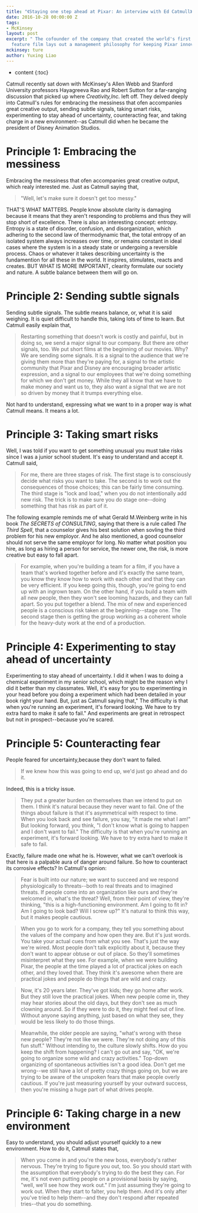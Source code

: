 ```yaml
---
title: "《Staying one step ahead at Pixar: An interview with Ed Catmull》解读"
date: 2016-10-28 00:00:00 Z
tags:
- McKinsey
layout: post
excerpt: " The cofounder of the company that created the world's first computer-animated
  feature film lays out a management philosophy for keeping Pixar innovative. "
mckinsey: ture
author: Yuxing Liao
---
```


* content
{:toc}

Catmull recently sat down with McKinsey's Allen Webb and Stanford University professors Hayagreeva Rao and Robert Sutton for a far-ranging discussion that picked up where _Creativity,Inc._ left off. They delved deeply into Catmull's rules for embracing the messiness that ofen accompanies great creative output, sending subtle signals, taking smart risks, experimenting to stay ahead of uncertainty, counteracting fear, and taking charge in a new environment--as Catmull did when he became the president of Disney Animation Studios.

# Principle 1: Embracing the messiness

Embracing the messiness that ofen accompanies great creative output, which realy interested me. Just as Catmull saying that,

> "Well, let's make sure it doesn't get too messy."

THAT'S WHAT MATTERS. People know absolute clarity is damaging because it means that they aren't responding to problems and thus they will stop short of excellence. There is also an interesting concept: entropy. Entropy is a state of disorder, confusion, and disorganization, which adhering to the second law of thermodynamic that, the total entropy of an isolated system always increases over time, or remains constant in ideal cases where the system is in a steady state or undergoing a reversible process. Chaos or whatever it takes describing uncertainty is the fundamention for all these in the world. It inspires, stimulates, reacts and creates. BUT WHAT IS MORE IMPORTANT, clearity formulate our society and nature. A subtle balance between them will go on.

# Principle 2: Sending subtle signals

Sending subtle signals. The subtle means balance, or, what it is said weighing. It is quiet difficult to handle this, taking lots of time to learn. But Catmull easily explain that,

> Restarting something that doesn't work is costly and painful, but in doing so, we send a major signal to our company. But there are other signals, too. We put short films at the beginning of our movies. Why? We are sending some signals. It is a signal to the audience that we're giving them more than they're paying for, a signal to the artistic community that Pixar and Disney are encouraging broader artistic expression, and a signal to our employees that we're doing something for which we don't get money. While they all know that we have to make money and want us to, they also want a signal that we are not so driven by money that it trumps everything else.

Not hard to understand, expressing what we want to in a proper way is what Catmull means. It means a lot.

# Principle 3: Taking smart risks

Well, I was told if you want to get something unusual you must take risks since I was a junior school student. It's easy to understand and accept it. Catmull said,

> For me, there are three stages of risk. The first stage is to consciously decide what risks you want to take. The second is to work out the consequences of those choices; this can be fairly time consuming. The third stage is "lock and load," when you do not intentionally add new risk. The trick is to make sure you do stage one--doing something that has risk as part of it.

The following example reminds me of what Gerald M.Weinberg write in his book _The SECRETS of CONSULTING_, saying that there is a rule called _The Third Spell_, that a counselor gives his best solution when sovling the third problem for his new employor. And he also mentioned, a good counselor should not serve the same employor for long. No matter what position you hire, as long as hiring a person for service, the newer one, the risk, is more creative but easy to fall apart.

> For example, when you're building a team for a film, if you have a team that's worked together before and it's exactly the same team, you know they know how to work with each other and that they can be very efficient. If you keep going this, though, you're going to end up with an ingrown team. On the other hand, if you build a team with all new people, then they won't see looming hazards, and they can fall apart. So you put together a blend. The mix of new and experienced people is a conscious risk taken at the beginning--stage one. The second stage then is getting the group working as a coherent whole for the heavy-duty work at the end of a production.

# Principle 4: Experimenting to stay ahead of uncertainty

Experimenting to stay ahead of uncertainty. I did it when I was to doing a chemical experiment in my senior school, which might be the reason why I did it better than my classmates. Well, it's easy for you to experimenting in your head before you doing a experiment which had been detailed in your book right your hand. But, just as Catmull saying that," The difficulty is that when you're running an experiment, it's forward looking. We have to try extra hard to make it safe to fail." And experiments are great in retrospect but not in prospect--because you're scared.

# Principle 5: Counteracting fear

People feared for uncertainty,because they don't want to failed.

> If we knew how this was going to end up, we'd just go ahead and do it.

Indeed, this is a tricky issue.

> They put a greater burden on themselves than we intend to put on them. I think it's natural because they never want to fail. One of the things about failure is that it's asymmetrical with respect to time. When you look back and see failure, you say, "it made me what I am!" But looking forward, you think, "I don't know what is going to happen and I don't want to fail." The difficulty is that when you're running an experiment, it's forward looking. We have to try extra hard to make it safe to fail.

Exactly, failure made one what he is. However, what we can't overlook is that here is a palpable aura of danger around failure. So how to counteract its corrosive effects? In Catmull's opnion:

> Fear is built into our nature; we want to succeed and we respond physiologically to threats--both to real threats and to imagined threats. If people come into an organization like ours and they're welcomed in, what's the threat? Well, from their point of view, they're thinking, "this is a high-functioning environment. Am I going to fit in? Am I going to look bad? Will I screw up?" It's natural to think this way, but it makes people cautious.

> When you go to work for a company, they tell you something about the values of the company and how open they are. But it's just words. You take your actual cues from what you see. That's just the way we're wired. Most people don't talk explicitly about it, because they don't want to appear obtuse or out of place. So they'll sometimes misinterpret what they see. For example, when we were building Pixar, the people at the time played a lot of practical jokes on each other, and they loved that. They think it's awesome when there are practical jokes and people do things that are wild and crazy.

> Now, it's 20 years later. They've got kids; they go home after work. But they still love the practical jokes. When new people come in, they may hear stories about the old days, but they don't see as much clowning around. So if they were to do it, they might feel out of line. Without anyone saying anything, just based on what they see, they would be less likely to do those things.

> Meanwhile, the older people are saying, "what's wrong with these new people? They're not like we were. They're not doing any of this fun stuff." Without intending to, the culture slowly shifts. How do you keep the shift from happening? I can't go out and say, "OK, we're going to organize some wild and crazy activities." Top-down organizing of spontaneous activities isn't a good idea. Don't get me wrong--we still have a lot of pretty crazy things going on, but we are trying to be aware of the unspoken fears that make people overly cautious. If you're just measuring yourself by your outward success, then you're missing a huge part of what drives people.

# Principle 6: Taking charge in a new environment

Easy to understand, you should adjust yourself quickly to a new environment. How to do it, Catmull states that,

> When you come in and you're the new boss, everybody's rather nervous. They're trying to figure you out, too. So you should start with the assumption that everybody's trying to do the best they can. For me, it's not even putting people on a provisional basis by saying, "well, we'll see how they work out." I'm just assuming they're going to work out. When they start to falter, you help them. And it's only after you've tried to help them--and they don't respond after repeated tries--that you do something.
